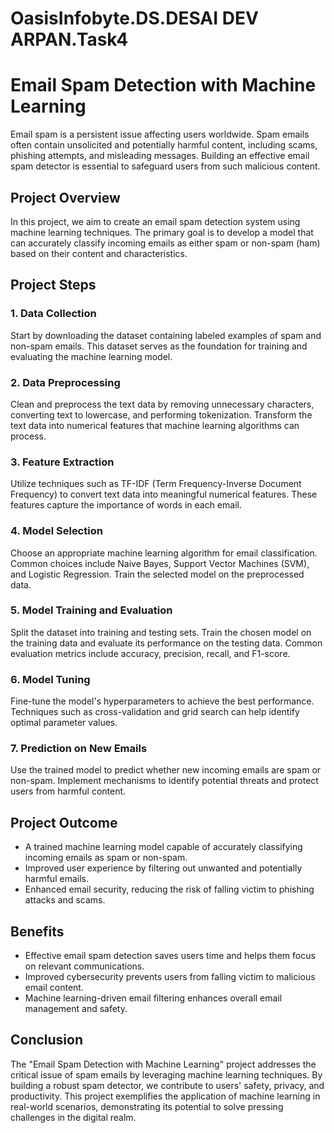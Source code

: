 # OasisInfobyte.DS.DESAI DEV ARPAN.Task4

# Email Spam Detection with Machine Learning

Email spam is a persistent issue affecting users worldwide. Spam emails often contain unsolicited and potentially harmful content, including scams, phishing attempts, and misleading messages. Building an effective email spam detector is essential to safeguard users from such malicious content.

## Project Overview

In this project, we aim to create an email spam detection system using machine learning techniques. The primary goal is to develop a model that can accurately classify incoming emails as either spam or non-spam (ham) based on their content and characteristics.

## Project Steps

### 1. Data Collection

Start by downloading the dataset containing labeled examples of spam and non-spam emails. This dataset serves as the foundation for training and evaluating the machine learning model.

### 2. Data Preprocessing

Clean and preprocess the text data by removing unnecessary characters, converting text to lowercase, and performing tokenization. Transform the text data into numerical features that machine learning algorithms can process.

### 3. Feature Extraction

Utilize techniques such as TF-IDF (Term Frequency-Inverse Document Frequency) to convert text data into meaningful numerical features. These features capture the importance of words in each email.

### 4. Model Selection

Choose an appropriate machine learning algorithm for email classification. Common choices include Naive Bayes, Support Vector Machines (SVM), and Logistic Regression. Train the selected model on the preprocessed data.

### 5. Model Training and Evaluation

Split the dataset into training and testing sets. Train the chosen model on the training data and evaluate its performance on the testing data. Common evaluation metrics include accuracy, precision, recall, and F1-score.

### 6. Model Tuning

Fine-tune the model's hyperparameters to achieve the best performance. Techniques such as cross-validation and grid search can help identify optimal parameter values.

### 7. Prediction on New Emails

Use the trained model to predict whether new incoming emails are spam or non-spam. Implement mechanisms to identify potential threats and protect users from harmful content.

## Project Outcome

- A trained machine learning model capable of accurately classifying incoming emails as spam or non-spam.
- Improved user experience by filtering out unwanted and potentially harmful emails.
- Enhanced email security, reducing the risk of falling victim to phishing attacks and scams.

## Benefits

- Effective email spam detection saves users time and helps them focus on relevant communications.
- Improved cybersecurity prevents users from falling victim to malicious email content.
- Machine learning-driven email filtering enhances overall email management and safety.

## Conclusion

The "Email Spam Detection with Machine Learning" project addresses the critical issue of spam emails by leveraging machine learning techniques. By building a robust spam detector, we contribute to users' safety, privacy, and productivity. This project exemplifies the application of machine learning in real-world scenarios, demonstrating its potential to solve pressing challenges in the digital realm.
